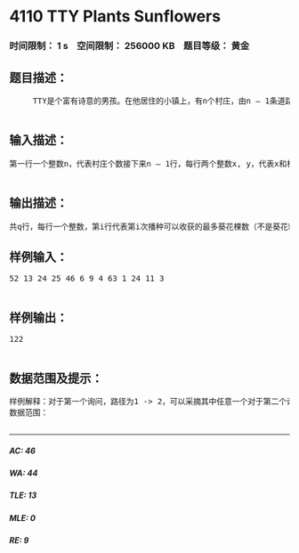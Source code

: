 # 4110 TTY Plants Sunflowers   
### 时间限制： 1 s&nbsp;&nbsp;&nbsp;&nbsp;空间限制： 256000 KB&nbsp;&nbsp;&nbsp;&nbsp;题目等级： 黄金  
## 题目描述：  

<pre>
     TTY是个富有诗意的男孩。在他居住的小镇上，有n个村庄，由n – 1条道路连接着。这里的生活和谐而又宁静。有一天TTY偶然阅读到一篇杂志上的文章《阳光下的向日葵》，深受感动。特别是其中一位小女孩的故事让他记忆犹新。于是他买来葵花籽，决定也像那位小女孩一样，给村民播种向日葵，把美丽和阳光带给村庄里的每一个人。     于是TTY决定在每次播种前选择两个村庄，然后从其中一个村庄出发，在这两个村庄的道路上的每一个村庄（包括起始点）种上一颗向日葵，在编号i的村庄播种在可以长出Wi个葵花籽，而且向日葵受到天神Owaski的保护，在生长过程中不会被人采摘。若干天后，待到向日葵成熟时，TTY又会以相同的路径去采摘那些向日葵上的葵花籽，无论是否采摘，每一次播种的向日葵都会在下一次播种前死亡。但是有轻微强迫症的他，不会采摘比他采摘的上一朵葵花籽相等或者更少的向日葵。而TTY并不知道这些数据，只能凭着感觉开始采摘，他想在更多的向日葵上采摘葵花籽，你能告诉他可以最多采摘的向日葵棵数吗？   

</pre>
  
  
## 输入描述：  

<pre>
第一行一个整数n，代表村庄个数接下来n – 1行，每行两个整数x, y，代表x和村庄y之间有道路相连接下来一行n个整数W1 … Wn，代表每个村庄的可以长出的葵花籽数目接下来一行一个整数q，代表询问个数接下来q行，每行两个整数s, t，代表播种的起点和终点  

</pre>
  
  
## 输出描述：  

<pre>
共q行，每行一个整数，第i行代表第i次播种可以收获的最多葵花棵数（不是葵花籽数）。
</pre>
  
  
## 样例输入：  

<pre>
52 13 24 25 46 6 9 4 63 1 24 11 3  

</pre>
  
  
## 样例输出：  

<pre>
122  

</pre>
  
  
## 数据范围及提示：  

<pre>
样例解释：对于第一个询问，路径为1 -> 2，可以采摘其中任意一个对于第二个询问，路径为4 -> 2 -> 1，可以先采摘4，后采摘2和1中任意一个对于第三个询问，路径为1 -> 2 -> 3，可以先采摘1和2 中任意一个，后采摘3  
数据范围：    

</pre>
  
  
***  

##### AC: 46  
##### WA: 44  
##### TLE: 13  
##### MLE: 0  
##### RE: 9  
